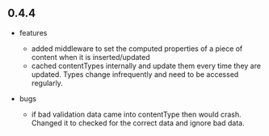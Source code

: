 ## 0.4.4

* features
    * added middleware to set the computed properties of a piece of content when it is inserted/updated
    * cached contentTypes internally and update them every time they are updated. Types change infrequently and need to be accessed regularly.

* bugs
    * if bad validation data came into contentType then would crash. Changed it to checked for the correct data and ignore bad data.